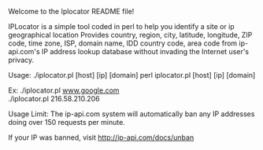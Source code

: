 Welcome to the Iplocator README file!

IPLocator is a simple tool coded in perl to help you identify a site or ip geographical location 
Provides country, region, city, latitude, longitude, ZIP code, time zone, ISP, domain name, IDD country code, area code from ip-api.com's IP address lookup database without invading the Internet user's privacy. 

Usage: ./iplocator.pl [host] [ip] [domain]
       perl iplocator.pl [host] [ip] [domain]
       
  Ex:  ./iplocator.pl  www.google.com    
       ./iplocator.pl  216.58.210.206
       
 Usage Limit: The ip-api.com system will automatically ban any IP addresses doing over 150 requests per minute.
 
 If your IP was banned, visit http://ip-api.com/docs/unban
